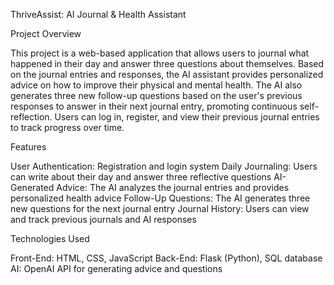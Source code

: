 ThriveAssist: AI Journal & Health Assistant

Project Overview

This project is a web-based application that allows users to journal what happened in their day and answer three questions about themselves. Based on the journal entries and responses, the AI assistant provides personalized advice on how to improve their physical and mental health. The AI also generates three new follow-up questions based on the user's previous responses to answer in their next journal entry, promoting continuous self-reflection. Users can log in, register, and view their previous journal entries to track progress over time.

Features

User Authentication: Registration and login system
Daily Journaling: Users can write about their day and answer three reflective questions
AI-Generated Advice: The AI analyzes the journal entries and provides personalized health advice
Follow-Up Questions: The AI generates three new questions for the next journal entry
Journal History: Users can view and track previous journals and AI responses

Technologies Used

Front-End: HTML, CSS, JavaScript
Back-End: Flask (Python), SQL database
AI: OpenAI API for generating advice and questions
